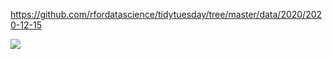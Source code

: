 https://github.com/rfordatascience/tidytuesday/tree/master/data/2020/2020-12-15



![](\20201215_W51_Ninja_Warrior.png)